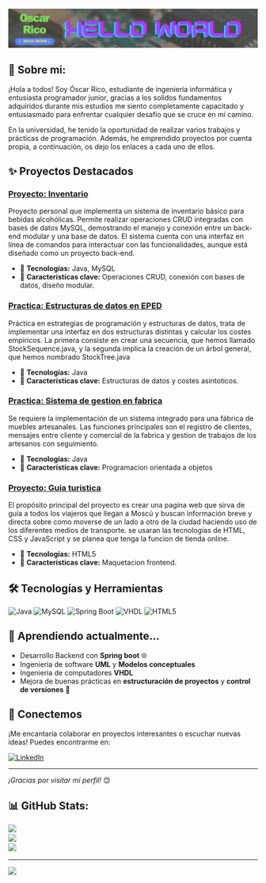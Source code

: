  
<!--
**RicoCodetech/RicoCodetech** is a ✨ _special_ ✨ repository because its `README.md` (this file) appears on your GitHub profile.

Here are some ideas to get you started:

- 🔭 I’m currently working on ...
- 🌱 I’m currently learning ...
- 👯 I’m looking to collaborate on ...
- 🤔 I’m looking for help with ...
- 💬 Ask me about ...
- 📫 How to reach me: ...
- 😄 Pronouns: ...
- ⚡ Fun fact: ...
-->


![imagen banner](/img/banner.png)


## 💫 Sobre mi:

¡Hola a todos! Soy Óscar Rico, estudiante de ingeniería informática y entusiasta programador junior, gracias a los solidos fundamentos adquiridos durante mis estudios me siento completamente capacitado y entusiasmado para enfrentar cualquier desafío que se cruce en mi camino.

En la universidad, he tenido la oportunidad de realizar varios trabajos y prácticas de programación. Además, he emprendido proyectos por cuenta propia, a continuación, os dejo los enlaces a cada uno de ellos.


## ✨ **Proyectos Destacados**

### [Proyecto: Inventario](https://github.com/RicoCodetech/inventario)
Proyecto personal que implementa un sistema de inventario básico para bebidas alcohólicas. Permite realizar operaciones CRUD integradas con bases de datos MySQL, demostrando el manejo y conexión entre un back-end modular y una base de datos. El sistema cuenta con una interfaz en línea de comandos para interactuar con las funcionalidades, aunque está diseñado como un proyecto back-end.
- 🔹 **Tecnologías:** Java, MySQL
- 🌟 **Características clave:** Operaciones CRUD, conexión con bases de datos, diseño modular.

### [Practica: Estructuras de datos en EPED](https://github.com/RicoCodetech/Estructuras_de_datos)
Práctica en estrategias de programación y estructuras de datos, trata de implementar una interfaz en dos estructuras distintas y calcular los costes empiricos. La primera consiste en crear una secuencia, que hemos llamado StockSequence.java, y la segunda implica la creación de un árbol general, que hemos nombrado StockTree.java
- 🔹 **Tecnologías:** Java
- 🌟 **Características clave:** Estructuras de datos y costes asintoticos.

###  [Practica: Sistema de gestion en fabrica](https://github.com/RicoCodetech/Fabrica-artesanal)
Se requiere la implementación de un sistema integrado para una fábrica de muebles artesanales. Las funciones principales son el registro de clientes, mensajes entre cliente y comercial de la fabrica y gestion de trabajos de los artesanos con seguimiento.
- 🔹 **Tecnologías:** Java
- 🌟 **Características clave:** Programacion orientada a objetos

### [Proyecto: Guia turistica](https://github.com/RicoCodetech/web_guia_moscu)
El propósito principal del proyecto es crear una pagina web que sirva de guía a todos los viajeros que llegan a Moscú y buscan información breve y directa sobre como moverse de un lado a otro de la ciudad haciendo uso de los diferentes medios de transporte. se usaran las tecnologías de HTML, CSS y JavaScript y se planea que tenga la funcion de tienda online.
- 🔹 **Tecnologías:** HTML5
- 🌟 **Características clave:** Maquetacion frontend.
  


## 🛠️ **Tecnologías y Herramientas**

![Java](https://img.shields.io/badge/-Java-E34F26?logo=Java&logoColor=white&style=for-the-badge)
![MySQL](https://img.shields.io/badge/-MySQL-1572B6?logo=mysql&logoColor=white&style=for-the-badge)
![Spring Boot](https://img.shields.io/badge/-Spring%20Boot-6DB33F?logo=spring-boot&logoColor=white&style=for-the-badge)
![VHDL](https://img.shields.io/badge/-VHDL-FF0000?style=for-the-badge)
![HTML5](https://img.shields.io/badge/-HTML5-E34F26?logo=html5&logoColor=white&style=for-the-badge)


## 🌱 **Aprendiendo actualmente...**

- Desarrollo Backend con **Spring boot** 🌐
- Ingenieria de software **UML** y **Modelos conceptuales**
- Ingenieria de computadores **VHDL**
- Mejora de buenas prácticas en **estructuración de proyectos** y **control de versiones** 🧩



## 🤝 **Conectemos**

¡Me encantaría colaborar en proyectos interesantes o escuchar nuevas ideas! Puedes encontrarme en:

[![LinkedIn](https://img.shields.io/badge/-LinkedIn-0077B5?logo=linkedin&logoColor=white&style=for-the-badge)]([https://www.linkedin.com/in/tuperfil](https://www.linkedin.com/in/oscarricomartinez/))

---

_¡Gracias por visitar mi perfil!_ 😊


## 📊 GitHub Stats:
![](https://github-readme-stats.vercel.app/api?username=RicoCodetech&theme=prussian&hide_border=false&include_all_commits=false&count_private=false)<br/>
![](https://github-readme-streak-stats.herokuapp.com/?user=RicoCodetech&theme=prussian&hide_border=false)<br/>
![](https://github-readme-stats.vercel.app/api/top-langs/?username=RicoCodetech&theme=prussian&hide_border=false&include_all_commits=false&count_private=false&layout=compact)

---
[![](https://visitcount.itsvg.in/api?id=RicoCodetech&icon=0&color=0)](https://visitcount.itsvg.in)

<!-- Proudly created with GPRM ( https://gprm.itsvg.in ) -->
